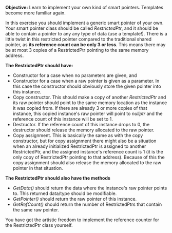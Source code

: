 **Objective:** Learn to implement your own kind of smart pointers.
Templates become more familiar again.

In this exercise you should implement a generic smart pointer of your own.
Your  smart pointer class should be called *RestrictedPtr*, and it should
be able to  contain a pointer to any any type of data (use a template!).
There is a little  twist in this restricted pointer compared to the
traditional shared pointer, as  **its reference count can be only 3 or
less**. This means there may be at most 3 copies of a RestrictedPtr
pointing to the same memory address.

**The RestrictedPtr should have:**

 - Constructor for a case when no parameters are given, and 
 - Constructor for a case when a raw pointer is given as a parameter. In
this  case the constructor should obviously store the given pointer into
this instance.
 - Copy constructor. This should make a copy of another *RestrictedPtr* and
its raw pointer should point to the same memory location as the instance
it was copied from. If there are already 3 or more copies of that
instance, this copied instance's raw pointer will point to *nullptr* and
the reference count of this  instance will be set to 1.
 - Destructor. If the reference count of this instance drops to 0, the
destructor should release the memory allocated to the raw pointer.
 - Copy assignment. This is basically the same as with the copy
constructor, but for copy assignment there might also be a situation when an already
initialized  RestrictedPtr is assigned to another RestrictedPtr, and the
assigned instance's  reference count is 1 (it is the only copy of
RestrictedPtr pointing to that address). Because of this the copy
assignment should also release the memory allocated to the raw pointer in
that situation.

**The RestrictedPtr should also have the methods**

 - *GetData()* should return the data where the instance's raw pointer 
 points to. This returned data/type should be modifiable.
 - *GetPointer()* should return the raw pointer of this instance.
 - *GetRefCount()* should return the number of RestrictedPtrs that contain the
 same raw pointer.

You have got the artistic freedom to implement the reference counter for
the RestrictedPtr class yourself.
